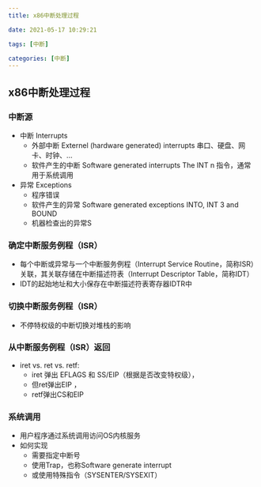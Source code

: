 ```yaml
---
title: x86中断处理过程

date: 2021-05-17 10:29:21

tags: [中断]

categories: [中断]
---
```


## x86中断处理过程

### 中断源

- 中断 Interrupts
  - 外部中断 Externel (hardware generated) interrupts 串口、硬盘、网卡、时钟、...
  - 软件产生的中断 Software generated interrupts The INT n 指令，通常用于系统调用
- 异常 Exceptions
  - 程序错误
  - 软件产生的异常 Software generated exceptions INTO, INT 3 and BOUND
  - 机器检查出的异常S

### 确定中断服务例程（ISR）

- 每个中断或异常与一个中断服务例程（Interrupt Service Routine，简称ISR）关联，其关联存储在中断描述符表（Interrupt Descriptor Table，简称IDT）
- IDT的起始地址和大小保存在中断描述符表寄存器IDTR中

### 切换中断服务例程（ISR）

- 不停特权级的中断切换对堆栈的影响

### 从中断服务例程（ISR）返回

- iret vs. ret vs. retf: 
  - iret 弹出 EFLAGS 和 SS/EIP（根据是否改变特权级），
  - 但ret弹出EIP ，
  - retf弹出CS和EIP

### 系统调用

- 用户程序通过系统调用访问OS内核服务
- 如何实现
  - 需要指定中断号
  - 使用Trap，也称Software generate interrupt
  - 或使用特殊指令（SYSENTER/SYSEXIT）